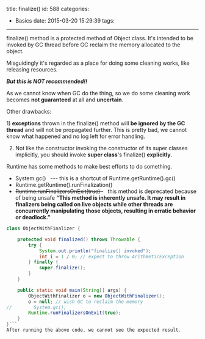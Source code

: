 title: finalize()
id: 588
categories:
  - Basics
date: 2015-03-20 15:29:39
tags:
---

finalize() method is a protected method of Object class. It's intended to be invoked by GC thread before GC reclaim the memory allocated to the object.

Misguidingly it's regarded as a place for doing some cleaning works, like releasing resources.

_**But this is NOT recommended!!**_

As we cannot know when GC do the thing, so we do some cleaning work becomes **not guaranteed** at all and **uncertain**.

Other drawbacks:

1) **exceptions** thrown in the finalize() method will **be ignored by the GC thread** and will not be propagated further. This is pretty bad, we cannot know what happened and no log left for error handling.

2) Not like the constructor invoking the constructor of its super classes implicitly, you should invoke **super class**'s finalize() **explicitly**.

Runtime has some methods to make best efforts to do something.

*   System.gc()   --- this is a shortcut of Runtime.getRuntime().gc()
*   Runtime.getRuntime().runFinalization()
*   <del>Runtime.runFinalizersOnExit(true)  </del>   this method is deprecated because of being unsafe
**“This method is inherently unsafe. It may result in finalizers being called on live objects while other threads are concurrently manipulating those objects, resulting in erratic behavior or deadlock.”**
``` java
class ObjectWithFinalizer {

    protected void finalized() throws Throwable {
        try {
            System.out.println("finalize() invoked");
            int i = 1 / 0; // expect to throw ArithmeticException
        } finally {
            super.finalize();
        }
    }

    public static void main(String[] args) {
        ObjectWithFinalizer o = new ObjectWithFinalizer();
        o = null; // wish GC to reclaim the memory
//        System.gc();
        Runtime.runFinalizersOnExit(true);
    }
}```
After running the above code, we cannot see the expected result.